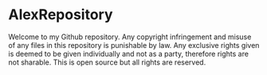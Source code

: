 # AlexRepository
Welcome to my Github repository.
Any copyright infringement and misuse of any files in this repository is punishable by law.
Any exclusive rights given is deemed to be given individually and not as a party, therefore rights are not sharable.
This is open source but all rights are reserved.
